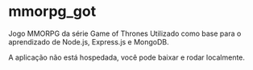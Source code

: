 # mmorpg_got
Jogo MMORPG da série Game of Thrones
Utilizado como base para o aprendizado de Node.js, Express.js e MongoDB.

A aplicação não está hospedada, você pode baixar e rodar localmente.
